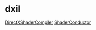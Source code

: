 # dxil

[DirectXShaderCompiler](https://github.com/microsoft/DirectXShaderCompiler)
[ShaderConductor](https://github.com/microsoft/ShaderConductor)
